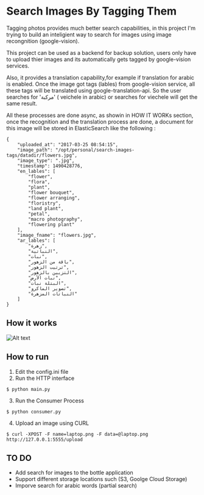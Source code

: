 # Search Images By Tagging Them
Tagging photos provides much better search capabilities, in this project I'm trying to build an inteligient way to search for images using image recongnition (google-vision).

This project can be used as a backend for backup solution, users only have to upload thier images and its automatically gets tagged by google-vision services. 

Also, it provides a translation capability,for example if translation for arabic is enabled. Once the image got tags (lables) from google-vision service, all these tags will be translated using google-translation-api. So the user searches for 'مركبة' ( veichele in arabic) or searches for viechele will get the same result.

All these processes are done async, as showin in HOW IT WORKs section, once the recognition and the translation process are done, a document for this image will be stored in ElasticSearch like the following : 

```
{
	"uploaded_at": "2017-03-25 08:54:15",
	"image_path": "/opt/personal/search-images-tags/datadir/flowers.jpg",
	"image_type": ".jpg",
	"timestamp": 1490428776,
	"en_lables": [
		"flower",
		"flora",
		"plant",
		"flower bouquet",
		"flower arranging",
		"floristry",
		"land plant",
		"petal",
		"macro photography",
		"flowering plant"
	],
	"image_fname": "flowers.jpg",
	"ar_lables": [
		"زهرة",
		"النباتية",
		"نبات",
		"باقة من الزهور",
		"ترتيب الزهور",
		"التزيين بالزهور",
		"نبات الأرض",
		"البتلة نبات",
		"تصوير الماكرو",
		"النباتات المزهرة"
	]
}
```
## How it works

![Alt text](/examples/tagging-images.png?raw=true "Optional Title")

## How to run 
1) Edit the config.ini file
2) Run the HTTP interface
```
$ python main.py
```
3) Run the Consumer Process
```
$ python consumer.py
```
4) Upload an image using CURL
```
$ curl -XPOST -F name=laptop.png -F data=@laptop.png http://127.0.0.1:5555/upload
```


## TO DO
* Add search for images to the bottle application
* Support different storage locations such (S3, Goolge Cloud Storage)
* Imporve search for arabic words (partial search) 
